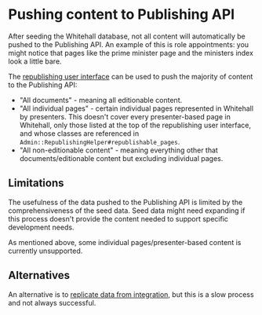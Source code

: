 # Pushing content to Publishing API

After seeding the Whitehall database, not all content will automatically be
pushed to the Publishing API. An example of this is role appointments: you might
notice that pages like the prime minister page and the ministers index look a
little bare.

The [republishing user
interface](http://whitehall-admin.dev.gov.uk/government/admin/republishing) can
be used to push the majority of content to the Publishing API:

- "All documents" - meaning all editionable content.
- "All individual pages" - certain individual pages represented in Whitehall by
presenters. This doesn't cover every presenter-based page in Whitehall, only
those listed at the top of the republishing user interface, and whose classes
are referenced in `Admin::RepublishingHelper#republishable_pages`.
- "All non-editionable content" - meaning everything other that
documents/editionable content but excluding individual pages.

## Limitations

The usefulness of the data pushed to the Publishing API is limited by the
comprehensiveness of the seed data. Seed data might need expanding if this
process doesn't provide the content needed to support specific development
needs.

As mentioned above, some individual pages/presenter-based content is currently
unsupported.

## Alternatives

An alternative is to [replicate data from
integration](https://github.com/alphagov/govuk-docker/blob/main/docs/how-tos.md#how-to-replicate-data-locally),
but this is a slow process and not always successful.
